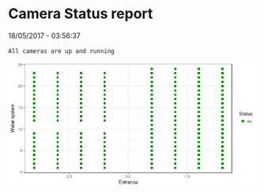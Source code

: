 Camera Status report
================
18/05/2017 - 03:56:37

    All cameras are up and running

![](camreport_files/figure-markdown_github/unnamed-chunk-2-1.png)

